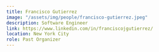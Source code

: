 ```yaml
---
title: Francisco Gutierrez
image: "/assets/img/people/francisco-gutierrez.jpeg"
description: Software Engineer
link: https://www.linkedin.com/in/franciscojgutierrez/
location: New York City
role: Past Organizer
---
```

